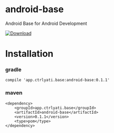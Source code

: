 # android-base
Android Base for Android Development 

[ ![Download](https://api.bintray.com/packages/ctrlyati/maven/android-base/images/download.svg?version=0.1.1) ](https://bintray.com/ctrlyati/maven/android-base/0.1.1/link)

# Installation

### gradle
```
compile 'app.ctrlyati.base:android-base:0.1.1'
```

### maven
```
<dependency>
	<groupId>app.ctrlyati.base</groupId>
	<artifactId>android-base</artifactId>
	<version>0.1.1</version>
	<type>pom</type>
</dependency>
```
